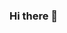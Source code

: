### Hi there 👋

<!--
**ck9753/ck9753** is a ✨ _special_ ✨ repository because its `README.md` (this file) appears on your GitHub profile.

Here are some ideas to get you started:

- 🔭 I am pursuing for my master degree at Duke University
- 🌱 I’ll be graduating May 2023
- 📫 How to reach me: [Chloe Kang](https://www.linkedin.com/in/chloe-kang53/)
- ⚡ Fun fact: I ❤️ taking pictures
